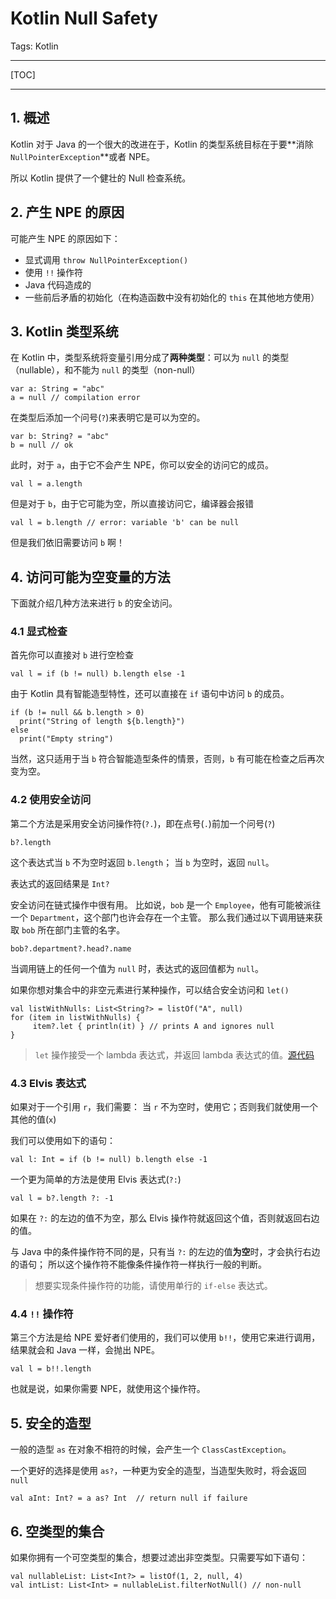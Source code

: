 # Kotlin Null Safety

Tags: Kotlin

---

[TOC]

--- 

## 1. 概述

Kotlin 对于 Java 的一个很大的改进在于，Kotlin 的类型系统目标在于要**消除 `NullPointerException`**或者 NPE。

所以 Kotlin 提供了一个健壮的 Null 检查系统。

## 2. 产生 NPE 的原因

可能产生 NPE 的原因如下：

- 显式调用 `throw NullPointerException()`
- 使用 `!!` 操作符
- Java 代码造成的
- 一些前后矛盾的初始化（在构造函数中没有初始化的 `this` 在其他地方使用）

## 3. Kotlin 类型系统

在 Kotlin 中，类型系统将变量引用分成了**两种类型**：可以为 `null` 的类型（nullable），和不能为 `null` 的类型（non-null）

```
var a: String = "abc"
a = null // compilation error
```

在类型后添加一个问号(`?`)来表明它是可以为空的。

```
var b: String? = "abc"
b = null // ok
```

此时，对于 `a`，由于它不会产生 NPE，你可以安全的访问它的成员。

```
val l = a.length
```

但是对于 `b`，由于它可能为空，所以直接访问它，编译器会报错

```
val l = b.length // error: variable 'b' can be null
```

但是我们依旧需要访问 `b` 啊！


## 4. 访问可能为空变量的方法

下面就介绍几种方法来进行 `b` 的安全访问。

### 4.1 显式检查

首先你可以直接对 `b` 进行空检查

```
val l = if (b != null) b.length else -1
```

由于 Kotlin 具有智能造型特性，还可以直接在 `if` 语句中访问 `b` 的成员。

```
if (b != null && b.length > 0)
  print("String of length ${b.length}")
else
  print("Empty string")
```

当然，这只适用于当 `b` 符合智能造型条件的情景，否则，`b` 有可能在检查之后再次变为空。

### 4.2 使用安全访问

第二个方法是采用安全访问操作符(`?.`)，即在点号(`.`)前加一个问号(`?`)

```
b?.length
```

这个表达式当 `b` 不为空时返回 `b.length`；
当 `b` 为空时，返回 `null`。

表达式的返回结果是 `Int?`

安全访问在链式操作中很有用。
比如说，`bob` 是一个 `Employee`，他有可能被派往一个 `Department`，这个部门也许会存在一个主管。
那么我们通过以下调用链来获取 `bob` 所在部门主管的名字。

```
bob?.department?.head?.name
```

当调用链上的任何一个值为 `null` 时，表达式的返回值都为 `null`。

如果你想对集合中的非空元素进行某种操作，可以结合安全访问和 `let()`

```
val listWithNulls: List<String?> = listOf("A", null)
for (item in listWithNulls) {
     item?.let { println(it) } // prints A and ignores null
}
```

> `let` 操作接受一个 lambda 表达式，并返回 lambda 表达式的值。[源代码](https://github.com/JetBrains/kotlin/blob/1.0.3/libraries/stdlib/src/kotlin/util/Standard.kt#L55)


### 4.3 Elvis 表达式

如果对于一个引用 `r`，我们需要：
当 `r` 不为空时，使用它；否则我们就使用一个其他的值(`x`)

我们可以使用如下的语句：

```
val l: Int = if (b != null) b.length else -1
```

一个更为简单的方法是使用 Elvis 表达式(`?:`)

```
val l = b?.length ?: -1
```

如果在 `?:` 的左边的值不为空，那么 Elvis 操作符就返回这个值，否则就返回右边的值。

与 Java 中的条件操作符不同的是，只有当 `?:` 的左边的值**为空**时，才会执行右边的语句；
所以这个操作符不能像条件操作符一样执行一般的判断。

> 想要实现条件操作符的功能，请使用单行的 `if-else` 表达式。

### 4.4 `!!` 操作符

第三个方法是给 NPE 爱好者们使用的，我们可以使用 `b!!`，使用它来进行调用，结果就会和 Java 一样，会抛出 NPE。

```
val l = b!!.length
```

也就是说，如果你需要 NPE，就使用这个操作符。

## 5. 安全的造型

一般的造型 `as` 在对象不相符的时候，会产生一个 `ClassCastException`。

一个更好的选择是使用 `as?`，一种更为安全的造型，当造型失败时，将会返回 `null`

```
val aInt: Int? = a as? Int  // return null if failure
```

## 6. 空类型的集合

如果你拥有一个可空类型的集合，想要过滤出非空类型。只需要写如下语句：

```
val nullableList: List<Int?> = listOf(1, 2, null, 4)
val intList: List<Int> = nullableList.filterNotNull() // non-null
```

